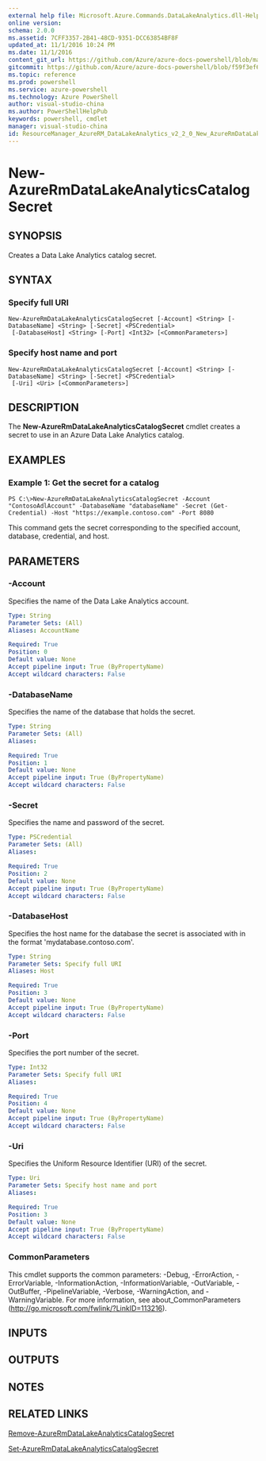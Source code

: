 ```yaml
---
external help file: Microsoft.Azure.Commands.DataLakeAnalytics.dll-Help.xml
online version: 
schema: 2.0.0
ms.assetid: 7CFF3357-2B41-48CD-9351-DCC63854BF8F
updated_at: 11/1/2016 10:24 PM
ms.date: 11/1/2016
content_git_url: https://github.com/Azure/azure-docs-powershell/blob/master/azureps-cmdlets-docs/ResourceManager/AzureRM.DataLakeAnalytics/v2.2.0/New-AzureRmDataLakeAnalyticsCatalogSecret.md
gitcommit: https://github.com/Azure/azure-docs-powershell/blob/f59f3ef60bc592383812213e69fd77ba950759ed/azureps-cmdlets-docs/ResourceManager/AzureRM.DataLakeAnalytics/v2.2.0/New-AzureRmDataLakeAnalyticsCatalogSecret.md
ms.topic: reference
ms.prod: powershell
ms.service: azure-powershell
ms.technology: Azure PowerShell
author: visual-studio-china
ms.author: PowerShellHelpPub
keywords: powershell, cmdlet
manager: visual-studio-china
id: ResourceManager_AzureRM_DataLakeAnalytics_v2_2_0_New_AzureRmDataLakeAnalyticsCatalogSecret_md
---
```


# New-AzureRmDataLakeAnalyticsCatalogSecret

## SYNOPSIS
Creates a Data Lake Analytics catalog secret.

## SYNTAX

### Specify full URI
```
New-AzureRmDataLakeAnalyticsCatalogSecret [-Account] <String> [-DatabaseName] <String> [-Secret] <PSCredential>
 [-DatabaseHost] <String> [-Port] <Int32> [<CommonParameters>]
```

### Specify host name and port
```
New-AzureRmDataLakeAnalyticsCatalogSecret [-Account] <String> [-DatabaseName] <String> [-Secret] <PSCredential>
 [-Uri] <Uri> [<CommonParameters>]
```

## DESCRIPTION
The **New-AzureRmDataLakeAnalyticsCatalogSecret** cmdlet creates a secret to use in an Azure Data Lake Analytics catalog.

## EXAMPLES

### Example 1: Get the secret for a catalog
```
PS C:\>New-AzureRmDataLakeAnalyticsCatalogSecret -Account "ContosoAdlAccount" -DatabaseName "databaseName" -Secret (Get-Credential) -Host "https://example.contoso.com" -Port 8080
```

This command gets the secret corresponding to the specified account, database, credential, and host.

## PARAMETERS

### -Account
Specifies the name of the Data Lake Analytics account.

```yaml
Type: String
Parameter Sets: (All)
Aliases: AccountName

Required: True
Position: 0
Default value: None
Accept pipeline input: True (ByPropertyName)
Accept wildcard characters: False
```

### -DatabaseName
Specifies the name of the database that holds the secret.

```yaml
Type: String
Parameter Sets: (All)
Aliases: 

Required: True
Position: 1
Default value: None
Accept pipeline input: True (ByPropertyName)
Accept wildcard characters: False
```

### -Secret
Specifies the name and password of the secret.

```yaml
Type: PSCredential
Parameter Sets: (All)
Aliases: 

Required: True
Position: 2
Default value: None
Accept pipeline input: True (ByPropertyName)
Accept wildcard characters: False
```

### -DatabaseHost
Specifies the host name for the database the secret is associated with in the format 'mydatabase.contoso.com'.

```yaml
Type: String
Parameter Sets: Specify full URI
Aliases: Host

Required: True
Position: 3
Default value: None
Accept pipeline input: True (ByPropertyName)
Accept wildcard characters: False
```

### -Port
Specifies the port number of the secret.

```yaml
Type: Int32
Parameter Sets: Specify full URI
Aliases: 

Required: True
Position: 4
Default value: None
Accept pipeline input: True (ByPropertyName)
Accept wildcard characters: False
```

### -Uri
Specifies the Uniform Resource Identifier (URI) of the secret.

```yaml
Type: Uri
Parameter Sets: Specify host name and port
Aliases: 

Required: True
Position: 3
Default value: None
Accept pipeline input: True (ByPropertyName)
Accept wildcard characters: False
```

### CommonParameters
This cmdlet supports the common parameters: -Debug, -ErrorAction, -ErrorVariable, -InformationAction, -InformationVariable, -OutVariable, -OutBuffer, -PipelineVariable, -Verbose, -WarningAction, and -WarningVariable. For more information, see about_CommonParameters (http://go.microsoft.com/fwlink/?LinkID=113216).

## INPUTS

## OUTPUTS

## NOTES

## RELATED LINKS

[Remove-AzureRmDataLakeAnalyticsCatalogSecret](xref:ResourceManager/AzureRM.DataLakeAnalytics/v2.2.0/Remove-AzureRmDataLakeAnalyticsCatalogSecret.md)

[Set-AzureRmDataLakeAnalyticsCatalogSecret](xref:ResourceManager/AzureRM.DataLakeAnalytics/v2.2.0/Set-AzureRmDataLakeAnalyticsCatalogSecret.md)


